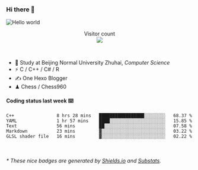 ### Hi there 👋


<img src="https://raw.githubusercontent.com/sagar-viradiya/sagar-viradiya/master/resources/banner.png" alt="Hello world">
<p align="center"> 
  Visitor count<br/>
  <img src="https://profile-counter.glitch.me/youszoe/count.svg" />
</p>

<br/>


- 🍻  Study at Beijing Normal University Zhuhai, _Computer Science_
- ⚡  C / C++ / C# / R
- ✍️  One Hexo Blogger
- ♟  Chess / Chess960 


#### Coding status last week ⌨️

<!--START_SECTION:waka-->
```text
C++                8 hrs 28 mins   █████████████████░░░░░░░░   68.37 % 
YAML               1 hr 57 mins    ████░░░░░░░░░░░░░░░░░░░░░   15.85 % 
Text               56 mins         ██░░░░░░░░░░░░░░░░░░░░░░░   07.58 % 
Markdown           23 mins         ▓░░░░░░░░░░░░░░░░░░░░░░░░   03.22 % 
GLSL shader file   16 mins         ▓░░░░░░░░░░░░░░░░░░░░░░░░   02.22 % 
```
<!--END_SECTION:waka-->

<br/>

<center><img src="http://ghchart.rshah.org/409ba5/yousazoe" alt="" /></center>


<h6>* These nice badges are generated by <a href="https://shields.io/">Shields.io</a> and <a href="https://github.com/spencerwooo/Substats">Substats</a>.</h6>
